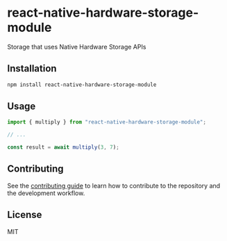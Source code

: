 # react-native-hardware-storage-module

Storage that uses Native Hardware Storage APIs

## Installation

```sh
npm install react-native-hardware-storage-module
```

## Usage

```js
import { multiply } from "react-native-hardware-storage-module";

// ...

const result = await multiply(3, 7);
```

## Contributing

See the [contributing guide](CONTRIBUTING.md) to learn how to contribute to the repository and the development workflow.

## License

MIT
